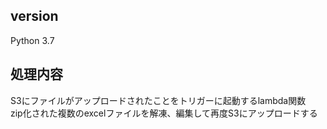 ## version
Python 3.7

## 処理内容
S3にファイルがアップロードされたことをトリガーに起動するlambda関数  
zip化された複数のexcelファイルを解凍、編集して再度S3にアップロードする
